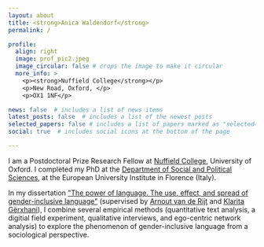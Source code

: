 ```yaml
---
layout: about
title: <strong>Anica Waldendorf</strong>
permalink: /

profile:
  align: right
  image: prof_pic2.jpeg
  image_circular: false # crops the image to make it circular
  more_info: >
    <p><strong>Nuffield College</strong></p>
    <p>New Road, Oxford, </p>
    <p>OX1 1NF</p>

news: false  # includes a list of news items
latest_posts: false  # includes a list of the newest posts
selected_papers: false # includes a list of papers marked as "selected={true}"
social: true  # includes social icons at the bottom of the page

---
```

I am a Postdoctoral Prize Research Fellow at <a href="https://www.nuffield.ox.ac.uk">Nuffield College</a>, University of Oxford. I completed my PhD at the <a href="https://www.eui.eu/en/academic-units/political-and-social-sciences">Department of Social and Political Sciences</a>, at the European University Institute in Florence (Italy).

In my dissertation <a href="https://cadmus.eui.eu/handle/1814/77443">"The power of language. The use, effect, and spread of gender-inclusive language"</a> (supervised by <a href="https://www.eui.eu/people?id=arnout-van-de-rijt">Arnout van de Rijt</a> and <a href="https://research.vu.nl/en/persons/klarita-gërxhani">Klarita Gërxhani</a>), I combine several empirical methods (quantitative text analysis, a digitial field experiment, qualitative interviews, and ego-centric network analysis) to explore the phenomenon of gender-inclusive language from a sociological perspective.

